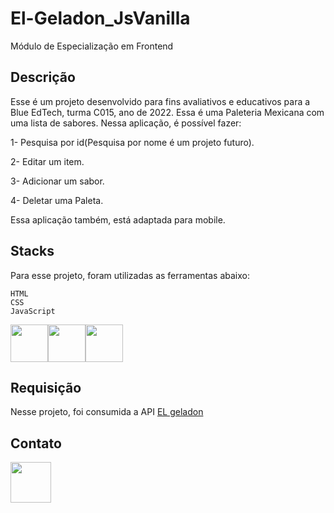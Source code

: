 # El-Geladon_JsVanilla

Módulo de Especialização em Frontend

## Descrição
Esse é um projeto desenvolvido para fins avaliativos e educativos para a Blue EdTech, turma C015, ano de 2022.
Essa é uma Paleteria Mexicana com uma lista de sabores. Nessa aplicação, é possível fazer:

1- Pesquisa por id(Pesquisa por nome é um projeto futuro).

2- Editar um item.

3- Adicionar um sabor.

4- Deletar uma Paleta.

Essa aplicação também, está adaptada para mobile.

## Stacks
Para esse projeto, foram utilizadas as ferramentas abaixo:
   
    HTML
    CSS
    JavaScript
 
 <div style="display: flex" width="5rem">
    <img width="60" height="60" src="https://img.icons8.com/color/48/000000/html-5--v2.png"> 
    <img width="60" height="60" src="https://img.icons8.com/color/48/000000/css3.png"/>
    <img width="60" height="60" src="https://img.icons8.com/color/48/000000/javascript--v1.png"/>
</div>
        
## Requisição
Nesse projeto, foi consumida a API <a href="https://el-geladon-backend-by-ip.herokuapp.com/paletas" target="_blank"> EL geladon </a>
   
## Contato
<a href="https://www.linkedin.com/in/bianca-aguiar-642811222/" target="_blank">
    <img width="65" height="65" src="https://pngimg.com/uploads/linkedIn/linkedIn_PNG38.png"/>
</a>
